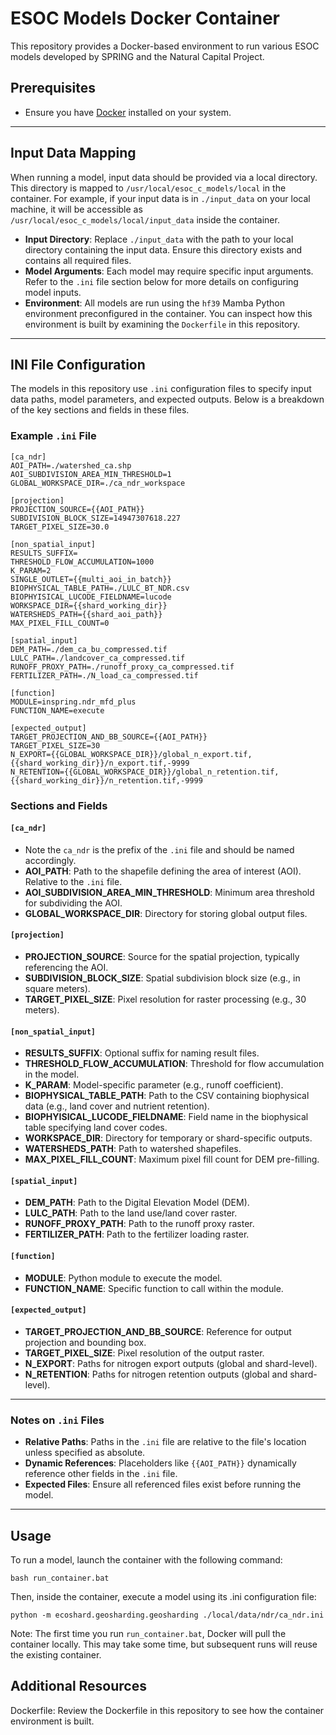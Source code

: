 # ESOC Models Docker Container

This repository provides a Docker-based environment to run various ESOC models developed by SPRING and the Natural Capital Project.

## Prerequisites

- Ensure you have [Docker](https://www.docker.com/products/docker-desktop/) installed on your system.

---

## Input Data Mapping

When running a model, input data should be provided via a local directory. This directory is mapped to `/usr/local/esoc_c_models/local` in the container. For example, if your input data is in `./input_data` on your local machine, it will be accessible as `/usr/local/esoc_c_models/local/input_data` inside the container.

- **Input Directory**: Replace `./input_data` with the path to your local directory containing the input data. Ensure this directory exists and contains all required files.
- **Model Arguments**: Each model may require specific input arguments. Refer to the `.ini` file section below for more details on configuring model inputs.
- **Environment**: All models are run using the `hf39` Mamba Python environment preconfigured in the container. You can inspect how this environment is built by examining the `Dockerfile` in this repository.

---

## INI File Configuration

The models in this repository use `.ini` configuration files to specify input data paths, model parameters, and expected outputs. Below is a breakdown of the key sections and fields in these files.

### Example `.ini` File

```
[ca_ndr]
AOI_PATH=./watershed_ca.shp
AOI_SUBDIVISION_AREA_MIN_THRESHOLD=1
GLOBAL_WORKSPACE_DIR=./ca_ndr_workspace

[projection]
PROJECTION_SOURCE={{AOI_PATH}}
SUBDIVISION_BLOCK_SIZE=14947307618.227
TARGET_PIXEL_SIZE=30.0

[non_spatial_input]
RESULTS_SUFFIX=
THRESHOLD_FLOW_ACCUMULATION=1000
K_PARAM=2
SINGLE_OUTLET={{multi_aoi_in_batch}}
BIOPHYSICAL_TABLE_PATH=./LULC_BT_NDR.csv
BIOPHYISICAL_LUCODE_FIELDNAME=lucode
WORKSPACE_DIR={{shard_working_dir}}
WATERSHEDS_PATH={{shard_aoi_path}}
MAX_PIXEL_FILL_COUNT=0

[spatial_input]
DEM_PATH=./dem_ca_bu_compressed.tif
LULC_PATH=./landcover_ca_compressed.tif
RUNOFF_PROXY_PATH=./runoff_proxy_ca_compressed.tif
FERTILIZER_PATH=./N_load_ca_compressed.tif

[function]
MODULE=inspring.ndr_mfd_plus
FUNCTION_NAME=execute

[expected_output]
TARGET_PROJECTION_AND_BB_SOURCE={{AOI_PATH}}
TARGET_PIXEL_SIZE=30
N_EXPORT={{GLOBAL_WORKSPACE_DIR}}/global_n_export.tif,{{shard_working_dir}}/n_export.tif,-9999
N_RETENTION={{GLOBAL_WORKSPACE_DIR}}/global_n_retention.tif,{{shard_working_dir}}/n_retention.tif,-9999
```

### Sections and Fields

#### `[ca_ndr]`
- Note the `ca_ndr` is the prefix of the `.ini` file and should be named accordingly.
- **AOI_PATH**: Path to the shapefile defining the area of interest (AOI). Relative to the `.ini` file.
- **AOI_SUBDIVISION_AREA_MIN_THRESHOLD**: Minimum area threshold for subdividing the AOI.
- **GLOBAL_WORKSPACE_DIR**: Directory for storing global output files.

#### `[projection]`
- **PROJECTION_SOURCE**: Source for the spatial projection, typically referencing the AOI.
- **SUBDIVISION_BLOCK_SIZE**: Spatial subdivision block size (e.g., in square meters).
- **TARGET_PIXEL_SIZE**: Pixel resolution for raster processing (e.g., 30 meters).

#### `[non_spatial_input]`
- **RESULTS_SUFFIX**: Optional suffix for naming result files.
- **THRESHOLD_FLOW_ACCUMULATION**: Threshold for flow accumulation in the model.
- **K_PARAM**: Model-specific parameter (e.g., runoff coefficient).
- **BIOPHYSICAL_TABLE_PATH**: Path to the CSV containing biophysical data (e.g., land cover and nutrient retention).
- **BIOPHYISICAL_LUCODE_FIELDNAME**: Field name in the biophysical table specifying land cover codes.
- **WORKSPACE_DIR**: Directory for temporary or shard-specific outputs.
- **WATERSHEDS_PATH**: Path to watershed shapefiles.
- **MAX_PIXEL_FILL_COUNT**: Maximum pixel fill count for DEM pre-filling.

#### `[spatial_input]`
- **DEM_PATH**: Path to the Digital Elevation Model (DEM).
- **LULC_PATH**: Path to the land use/land cover raster.
- **RUNOFF_PROXY_PATH**: Path to the runoff proxy raster.
- **FERTILIZER_PATH**: Path to the fertilizer loading raster.

#### `[function]`
- **MODULE**: Python module to execute the model.
- **FUNCTION_NAME**: Specific function to call within the module.

#### `[expected_output]`
- **TARGET_PROJECTION_AND_BB_SOURCE**: Reference for output projection and bounding box.
- **TARGET_PIXEL_SIZE**: Pixel resolution of the output raster.
- **N_EXPORT**: Paths for nitrogen export outputs (global and shard-level).
- **N_RETENTION**: Paths for nitrogen retention outputs (global and shard-level).

---

### Notes on `.ini` Files

- **Relative Paths**: Paths in the `.ini` file are relative to the file's location unless specified as absolute.
- **Dynamic References**: Placeholders like `{{AOI_PATH}}` dynamically reference other fields in the `.ini` file.
- **Expected Files**: Ensure all referenced files exist before running the model.

---

## Usage

To run a model, launch the container with the following command:

```bash run_container.bat```

Then, inside the container, execute a model using its .ini configuration file:

```python -m ecoshard.geosharding.geosharding ./local/data/ndr/ca_ndr.ini```

Note: The first time you run `run_container.bat`, Docker will pull the container locally. This may take some time, but subsequent runs will reuse the existing container.

## Additional Resources
Dockerfile: Review the Dockerfile in this repository to see how the container environment is built.
